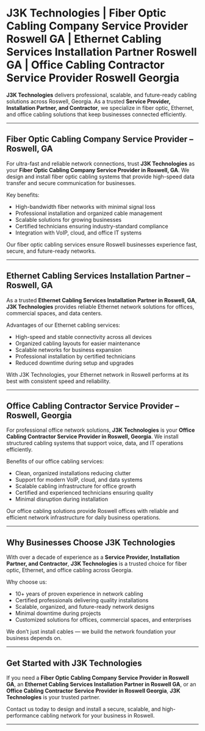 # J3K Technologies | Fiber Optic Cabling Company Service Provider Roswell GA | Ethernet Cabling Services Installation Partner Roswell GA | Office Cabling Contractor Service Provider Roswell Georgia  

**J3K Technologies** delivers professional, scalable, and future-ready cabling solutions across Roswell, Georgia. As a trusted **Service Provider, Installation Partner, and Contractor**, we specialize in fiber optic, Ethernet, and office cabling solutions that keep businesses connected efficiently.

---

## Fiber Optic Cabling Company Service Provider – Roswell, GA  
For ultra-fast and reliable network connections, trust **J3K Technologies** as your **Fiber Optic Cabling Company Service Provider in Roswell, GA**. We design and install fiber optic cabling systems that provide high-speed data transfer and secure communication for businesses.  

Key benefits:  
- High-bandwidth fiber networks with minimal signal loss  
- Professional installation and organized cable management  
- Scalable solutions for growing businesses  
- Certified technicians ensuring industry-standard compliance  
- Integration with VoIP, cloud, and office IT systems  

Our fiber optic cabling services ensure Roswell businesses experience fast, secure, and future-ready networks.

---

## Ethernet Cabling Services Installation Partner – Roswell, GA  
As a trusted **Ethernet Cabling Services Installation Partner in Roswell, GA**, **J3K Technologies** provides reliable Ethernet network solutions for offices, commercial spaces, and data centers.  

Advantages of our Ethernet cabling services:  
- High-speed and stable connectivity across all devices  
- Organized cabling layouts for easier maintenance  
- Scalable networks for business expansion  
- Professional installation by certified technicians  
- Reduced downtime during setup and upgrades  

With J3K Technologies, your Ethernet network in Roswell performs at its best with consistent speed and reliability.

---

## Office Cabling Contractor Service Provider – Roswell, Georgia  
For professional office network solutions, **J3K Technologies** is your **Office Cabling Contractor Service Provider in Roswell, Georgia**. We install structured cabling systems that support voice, data, and IT operations efficiently.  

Benefits of our office cabling services:  
- Clean, organized installations reducing clutter  
- Support for modern VoIP, cloud, and data systems  
- Scalable cabling infrastructure for office growth  
- Certified and experienced technicians ensuring quality  
- Minimal disruption during installation  

Our office cabling solutions provide Roswell offices with reliable and efficient network infrastructure for daily business operations.

---

## Why Businesses Choose J3K Technologies  
With over a decade of experience as a **Service Provider, Installation Partner, and Contractor**, **J3K Technologies** is a trusted choice for fiber optic, Ethernet, and office cabling across Georgia.  

Why choose us:  
- 10+ years of proven experience in network cabling  
- Certified professionals delivering quality installations  
- Scalable, organized, and future-ready network designs  
- Minimal downtime during projects  
- Customized solutions for offices, commercial spaces, and enterprises  

We don’t just install cables — we build the network foundation your business depends on.

---

## Get Started with J3K Technologies  
If you need a **Fiber Optic Cabling Company Service Provider in Roswell GA**, an **Ethernet Cabling Services Installation Partner in Roswell GA**, or an **Office Cabling Contractor Service Provider in Roswell Georgia**, **J3K Technologies** is your trusted partner.  

Contact us today to design and install a secure, scalable, and high-performance cabling network for your business in Roswell.

---

